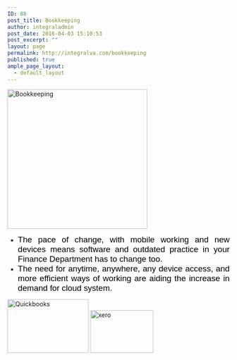 ```yaml
---
ID: 88
post_title: Bookkeeping
author: integraladmin
post_date: 2016-04-03 15:10:53
post_excerpt: ""
layout: page
permalink: http://integralva.com/bookkeeping
published: true
ample_page_layout:
  - default_layout
---
```

<img class="wp-image-90 alignleft" src="http://integralva.com/wp-content/uploads/2016/04/Bookkeeping-1-300x300.png" alt="Bookkeeping" width="317" height="317" />
<ul>
	<li style="text-align: justify;"><span style="color: #000000; font-size: 14pt; font-family: 'trebuchet ms', geneva, sans-serif;">The pace of change, with mobile working and new devices means software and outdated practice in your Finance Department has to change too. </span></li>
	<li style="text-align: justify;"><span style="color: #000000; font-size: 14pt; font-family: 'trebuchet ms', geneva, sans-serif;">The need for anytime, anywhere, any device access, and more efficient ways of working are aiding the increase in demand for cloud system.</span></li>
</ul>
<img class=" wp-image-94 alignleft" src="http://integralva.com/wp-content/uploads/2016/04/Quickbooks-300x199.png" alt="Quickbooks" width="184" height="122" /> <img class="wp-image-95 alignleft" src="http://integralva.com/wp-content/uploads/2016/04/xero-300x204.png" alt="xero" width="143" height="97" />
